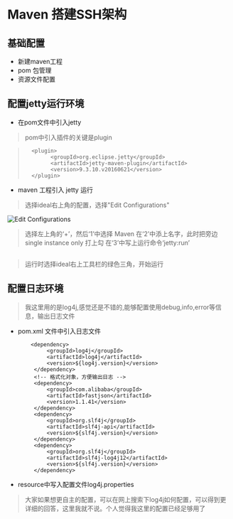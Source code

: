 # Maven 搭建SSH架构
## 基础配置
- 新建maven工程
- pom 包管理
- 资源文件配置
## 配置jetty运行环境
   - 在pom文件中引入jetty
   > pom中引入插件的关键是plugin
   
   >       <plugin>
   >             <groupId>org.eclipse.jetty</groupId>
   >             <artifactId>jetty-maven-plugin</artifactId>
   >             <version>9.3.10.v20160621</version>
   >       </plugin>

- maven 工程引入 jetty 运行
 > 选择ideal右上角的配置，选择"Edit Configurations"
 
 ![Edit Configurations](/imgs/maven1.png)
 
 > 选择左上角的‘+’，然后‘1’中选择 Maven 
 > 在‘2’中添上名字，此时把旁边single instance only 打上勾
 > 在‘3’中写上运行命令‘jetty:run’
 
 <img></img>
 
 > 运行时选择ideal右上工具栏的绿色三角，开始运行
 
 ## 配置日志环境
 > 我这里用的是log4j,感觉还是不错的,能够配置使用debug,info,error等信息，输出日志文件
 - pom.xml 文件中引入日志文件
 
           <dependency>
                <groupId>log4j</groupId>
                <artifactId>log4j</artifactId>
                <version>${log4j.version}</version>
            </dependency>
            <!-- 格式化对象，方便输出日志 -->
            <dependency>
                <groupId>com.alibaba</groupId>
                <artifactId>fastjson</artifactId>
                <version>1.1.41</version>
            </dependency>
            <dependency>
                <groupId>org.slf4j</groupId>
                <artifactId>slf4j-api</artifactId>
                <version>${slf4j.version}</version>
            </dependency>
            <dependency>
                <groupId>org.slf4j</groupId>
                <artifactId>slf4j-log4j12</artifactId>
                <version>${slf4j.version}</version>
            </dependency>
  - resource中写入配置文件log4j.properties
  > 大家如果想更自主的配置，可以在网上搜索下log4j如何配置，可以得到更详细的回答，这里我就不说。个人觉得我这里的配置已经足够用了
         
            

